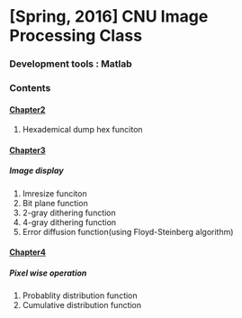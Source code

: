 # [Spring, 2016] CNU Image Processing Class

### Development tools : Matlab

### Contents

#### [Chapter2](https://github.com/Yoon-jae/Spring_2017_ImageProcessing/tree/master/Chapter2)
1. Hexademical dump hex funciton

#### [Chapter3](https://github.com/Yoon-jae/Spring_2017_ImageProcessing/tree/master/Chapter3)
##### Image display
1. Imresize funciton
2. Bit plane function
3. 2-gray dithering function
4. 4-gray dithering function
5. Error diffusion function(using Floyd-Steinberg algorithm)

#### [Chapter4](https://github.com/Yoon-jae/Spring_2017_ImageProcessing/tree/master/Chapter4)
##### Pixel wise operation
1. Probablity distribution function
2. Cumulative distribution function
